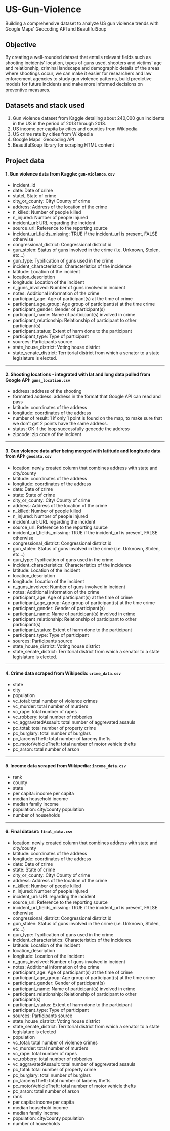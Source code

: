 # US-Gun-Violence
Building a comprehensive dataset to analyze US gun violence trends with Google Maps' Geocoding API and BeautifulSoup

## Objective
By creating a well-rounded dataset that entails relevant fields such as shooting incidents' location, types of guns used, shooters and victims' age and relationship, criminal landscape and demographic details of the areas where shootings occur, we can make it easier for researchers and law enforcement agencies to study gun violence patterns, build predictive models for future incidents and make more informed decisions on preventive measures.

## Datasets and stack used
1. Gun violence dataset from Kaggle detailing about 240,000 gun incidents in the US in the period of 2013 through 2018.
2. US income per capita by cities and counties from Wikipedia
3. US crime rate by cities from Wikipedia
4. Google Maps' Geocoding API
5. BeautifulSoup library for scraping HTML content


## Project data

#### 1. Gun violence data from Kaggle: `gun-violence.csv` 

* incident_id
* date: Date of crime
* stateL State of crime
* city_or_county: City/ County of crime
* address: Address of the location of the crime
* n_killed: Number of people killed
* n_injured: Number of people injured
* incident_url: URL regarding the incident
* source_url: Reference to the reporting source
* incident_url_fields_missing: TRUE if the incident_url is present, FALSE otherwise
* congressional_district: Congressional district id
* gun_stolen: Status of guns involved in the crime (i.e. Unknown, Stolen, etc...)
* gun_type: Typification of guns used in the crime
* incident_characteristics: Characteristics of the incidence
* latitude: Location of the incident
* location_description
* longitude: Location of the incident
* n_guns_involved: Number of guns involved in incident
* notes: Additional information of the crime
* participant_age: Age of participant(s) at the time of crime
* participant_age_group: Age group of participant(s) at the time crime
* participant_gender: Gender of participant(s)
* participant_name: Name of participant(s) involved in crime
* participant_relationship: Relationship of participant to other participant(s)
* participant_status: Extent of harm done to the participant
* participant_type: Type of participant
* sources: Participants source
* state_house_district: Voting house district
* state_senate_district: Territorial district from which a senator to a state legislature is elected.
________________________________

#### 2. Shooting locations - integrated with lat and long data pulled from Google API: `guns_location.csv`

* address: address of the shooting
* formatted address: address in the format that Google API can read and pass
* latitude: coordinates of the address
* longitude: coordinates of the address
* number of result: 1 if only 1 point is found on the map, to make sure that we don't get 2 points have the same address. 
* status: OK if the loop successfully geocode the address 
* zipcode: zip code of the incident
________________________________

#### 3. Gun violence data after being merged with latitude and longitude data from API: `geodata.csv`

* location: newly created column that combines address with state and city/county 
* latitude: coordinates of the address
* longitude: coordinates of the address
* date: Date of crime
* state: State of crime
* city_or_county: City/ County of crime
* address: Address of the location of the crime
* n_killed: Number of people killed
* n_injured: Number of people injured
* incident_url: URL regarding the incident
* source_url: Reference to the reporting source
* incident_url_fields_missing: TRUE if the incident_url is present, FALSE otherwise
* congressional_district: Congressional district id
* gun_stolen: Status of guns involved in the crime (i.e. Unknown, Stolen, etc...)
* gun_type: Typification of guns used in the crime
* incident_characteristics: Characteristics of the incidence
* latitude: Location of the incident
* location_description
* longitude: Location of the incident
* n_guns_involved: Number of guns involved in incident
* notes: Additional information of the crime
* participant_age: Age of participant(s) at the time of crime
* participant_age_group: Age group of participant(s) at the time crime
* participant_gender: Gender of participant(s)
* participant_name: Name of participant(s) involved in crime
* participant_relationship: Relationship of participant to other participant(s)
* participant_status: Extent of harm done to the participant
* participant_type: Type of participant
* sources: Participants source
* state_house_district: Voting house district
* state_senate_district: Territorial district from which a senator to a state legislature is elected.
_______________________________

#### 4. Crime data scraped from Wikipedia: `crime_data.csv`

* state
* city
* population
* vc_total: total number of violence crimes 
* vc_murder: total number of murders
* vc_rape: total number of rapes
* vc_robbery: total number of robberies
* vc_aggravatedAssault: total number of aggrevated assauls
* pc_total: total number of property crime
* pc_burglary: total number of burglars
* pc_larcenyTheft: total number of larceny thefts
* pc_motorVehicleTheft: total number of motor vehicle thefts 
* pc_arson: total number of arson 
_______________________________

#### 5. Income data scraped from Wikipedia: `income_data.csv`

* rank
* county
* state
* per capita: income per capita
* median household income
* median family income
* population: city/county population 
* number of households 
_______________________________

#### 6. Final dataset: `final_data.csv`

* location: newly created column that combines address with state and city/county 
* latitude: coordinates of the address
* longitude: coordinates of the address
* date: Date of crime
* state: State of crime
* city_or_county: City/ County of crime
* address: Address of the location of the crime
* n_killed: Number of people killed
* n_injured: Number of people injured
* incident_url: URL regarding the incident
* source_url: Reference to the reporting source
* incident_url_fields_missing: TRUE if the incident_url is present, FALSE otherwise
* congressional_district: Congressional district id
* gun_stolen: Status of guns involved in the crime (i.e. Unknown, Stolen, etc...)
* gun_type: Typification of guns used in the crime
* incident_characteristics: Characteristics of the incidence
* latitude: Location of the incident
* location_description
* longitude: Location of the incident
* n_guns_involved: Number of guns involved in incident
* notes: Additional information of the crime
* participant_age: Age of participant(s) at the time of crime
* participant_age_group: Age group of participant(s) at the time crime
* participant_gender: Gender of participant(s)
* participant_name: Name of participant(s) involved in crime
* participant_relationship: Relationship of participant to other participant(s)
* participant_status: Extent of harm done to the participant
* participant_type: Type of participant
* sources: Participants source
* state_house_district: Voting house district
* state_senate_district: Territorial district from which a senator to a state legislature is elected
* population
* vc_total: total number of violence crimes 
* vc_murder: total number of murders
* vc_rape: total number of rapes
* vc_robbery: total number of robberies
* vc_aggravatedAssault: total number of aggrevated assauls
* pc_total: total number of property crime
* pc_burglary: total number of burglars
* pc_larcenyTheft: total number of larceny thefts
* pc_motorVehicleTheft: total number of motor vehicle thefts 
* pc_arson: total number of arson 
* rank
* per capita: income per capita
* median household income
* median family income
* population: city/county population 
* number of households 
